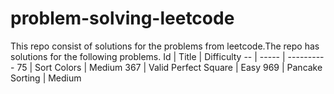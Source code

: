 # problem-solving-leetcode
This repo consist of solutions for the problems from leetcode.The repo has solutions for the following problems.
Id | Title | Difficulty
-- | ----- | ----------
75 | Sort Colors | Medium
367 | Valid Perfect Square | Easy
969 | Pancake Sorting | Medium
